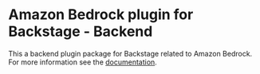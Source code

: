 # Amazon Bedrock plugin for Backstage - Backend

This a backend plugin package for Backstage related to Amazon Bedrock. For more information see the [documentation](../README.md).
